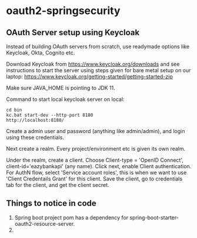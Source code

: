# oauth2-springsecurity

## OAuth Server setup using Keycloak
Instead of building OAuth servers from scratch, use readymade options like Keycloak, Okta, Cognito etc.

Download Keycloak from https://www.keycloak.org/downloads and see instructions to 
start the server using steps given for bare metal setup on our laptop: https://www.keycloak.org/getting-started/getting-started-zip

Make sure JAVA_HOME is pointing to JDK 11.

Command to start local keycloak server on local:
```
cd bin
kc.bat start-dev --http-port 8180
http://localhost:8180/
```

Create a admin user and password (anything like admin/admin), and login using these credentials.

Next create a realm. Every project/environment etc is given its own realm.

Under the realm, create a client. Choose Client-type = 'OpenID Connect', client-id='eazybankapi' (any name).
Click next, enable Client authentication. 
For AuthN flow, select 'Service account roles', this is when we want to use 'Client Credentails Grant' for this client.
Save the client, go to credentials tab for the client, and get the client secret.

## Things to notice in code
1. Spring boot project pom has a dependency for spring-boot-starter-oauth2-resource-server.
2. 

